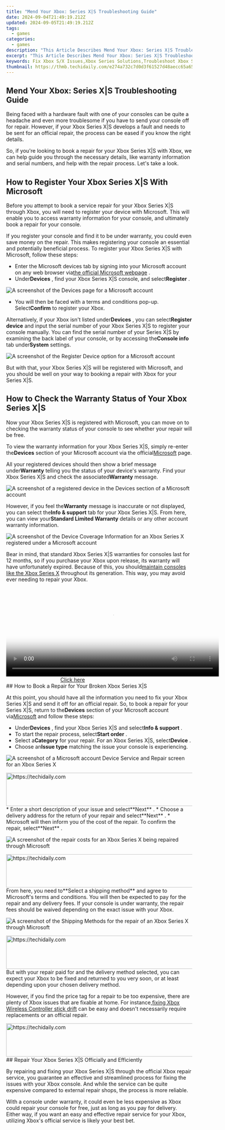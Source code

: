 ```yaml
---
title: "Mend Your Xbox: Series X|S Troubleshooting Guide"
date: 2024-09-04T21:49:19.212Z
updated: 2024-09-05T21:49:19.212Z
tags:
  - games
categories:
  - games
description: "This Article Describes Mend Your Xbox: Series X|S Troubleshooting Guide"
excerpt: "This Article Describes Mend Your Xbox: Series X|S Troubleshooting Guide"
keywords: Fix Xbox S/X Issues,Xbox Series Solutions,Troubleshoot Xbox Series,Resolve Xbox Errors,Repair Xbox Series Console,Correct Xbox System Problems,Mend Series X Gameplay
thumbnail: https://thmb.techidaily.com/e274a732c7d0d3f61527d48aecc65a65fbbf84ca45a89dafe19b065f7716c31c.jpg
---
```


## Mend Your Xbox: Series X|S Troubleshooting Guide

 Being faced with a hardware fault with one of your consoles can be quite a headache and even more troublesome if you have to send your console off for repair. However, if your Xbox Series X|S develops a fault and needs to be sent for an official repair, the process can be eased if you know the right details.

 So, if you're looking to book a repair for your Xbox Series X|S with Xbox, we can help guide you through the necessary details, like warranty information and serial numbers, and help with the repair process. Let's take a look.

## How to Register Your Xbox Series X|S With Microsoft

 Before you attempt to book a service repair for your Xbox Series X|S through Xbox, you will need to register your device with Microsoft. This will enable you to access warranty information for your console, and ultimately book a repair for your console.

 If you register your console and find it to be under warranty, you could even save money on the repair. This makes registering your console an essential and potentially beneficial process. To register your Xbox Series X|S with Microsoft, follow these steps:

* Enter the Microsoft devices tab by signing into your Microsoft account on any web browser via[the official Microsoft webpage](https://account.microsoft.com/devices/?) .
* Under**Devices** , find your Xbox Series X|S console, and select**Register** .

![A screenshot of the Devices page for a Microsoft account](https://static1.makeuseofimages.com/wordpress/wp-content/uploads/2023/10/screenshot-3091.jpg)

* You will then be faced with a terms and conditions pop-up. Select**Confirm** to register your Xbox.

 Alternatively, if your Xbox isn't listed under**Devices** , you can select**Register device** and input the serial number of your Xbox Series X|S to register your console manually. You can find the serial number of your Series X|S by examining the back label of your console, or by accessing the**Console info** tab under**System** settings.

![A screenshot of the Register Device option for a Microsoft account](https://static1.makeuseofimages.com/wordpress/wp-content/uploads/2023/10/screenshot-3094.jpg)

 But with that, your Xbox Series X|S will be registered with Microsoft, and you should be well on your way to booking a repair with Xbox for your Series X|S.

## How to Check the Warranty Status of Your Xbox Series X|S

 Now your Xbox Series X|S is registered with Microsoft, you can move on to checking the warranty status of your console to see whether your repair will be free.

 To view the warranty information for your Xbox Series X|S, simply re-enter the**Devices** section of your Microsoft account via the official[Microsoft](https://account.microsoft.com/devices/?) page.

 All your registered devices should then show a brief message under**Warranty** telling you the status of your device's warranty. Find your Xbox Series X|S and check the associated**Warranty** message.

![A screenshot of a registered device in the Devices section of a Microsoft account](https://static1.makeuseofimages.com/wordpress/wp-content/uploads/2023/10/screenshot-3097.jpg)

 However, if you feel the**Warranty** message is inaccurate or not displayed, you can select the**Info & support** tab for your Xbox Series X|S. From here, you can view your**Standard Limited Warranty** details or any other account warranty information.

![A screenshot of the Device Coverage Information for an Xbox Series X registered under a Microsoft account](https://static1.makeuseofimages.com/wordpress/wp-content/uploads/2023/10/screenshot-3100.jpg)

 Bear in mind, that standard Xbox Series X|S warranties for consoles last for 12 months, so if you purchase your Xbox upon release, its warranty will have unfortunately expired. Because of this, you should[maintain consoles like the Xbox Series X](https://www.makeuseof.com/ways-to-maintain-xbox-series-x-hardware/) throughout its generation. This way, you may avoid ever needing to repair your Xbox.

<!-- affiliate ads begin -->
<span id="1993645">
					<video width="576" height="240" style="cursor:pointer"
           poster="//a.impactradius-go.com/display-clicktoplayimage/1993645.png"
           onclick="if(!this.playClicked){this.play();this.setAttribute('controls',true);this.playClicked=true;}">
	   <source src="//a.impactradius-go.com/display-ad/22993-1993645">
	   <img src="//a.impactradius-go.com/display-clicktoplayimage/1993645.png" style="border: none; height: 100%; width: 100%; object-fit: contain">
	</video>
	<div style="width:360px;text-align:center"><a href="javascript:window.open(decodeURIComponent('https%3A%2F%2Fhomestyler.sjv.io%2Fc%2F5597632%2F1993645%2F22993'), '_blank');void(0);">Click here</a></div>
</span>
<img height="0" width="0" src="https://imp.pxf.io/i/5597632/1993645/22993" style="position:absolute;visibility:hidden;" border="0" />
<!-- affiliate ads end -->
## How to Book a Repair for Your Broken Xbox Series X|S

 At this point, you should have all the information you need to fix your Xbox Series X|S and send it off for an official repair. So, to book a repair for your Series X|S, return to the**Devices** section of your Microsoft account via[Microsoft](https://account.microsoft.com/devices/?) and follow these steps:

* Under**Devices** , find your Xbox Series X|S and select**Info & support** .
* To start the repair process, select**Start order** .
* Select a**Category** for your repair. For an Xbox Series X|S, select**Device** .
* Choose an**Issue type** matching the issue your console is experiencing.

![A screenshot of a Microsoft account Device Service and Repair screen for an Xbox Series X](https://static1.makeuseofimages.com/wordpress/wp-content/uploads/2023/10/screenshot-3103-1.jpg)

<!-- affiliate ads begin -->
<a href="https://appsumo.8odi.net/c/5597632/2111982/7443" target="_top" id="2111982">
  <img src="//a.impactradius-go.com/display-ad/7443-2111982" border="0" alt="https://techidaily.com" width="728" height="90"/>
</a>
<img height="0" width="0" src="https://appsumo.8odi.net/i/5597632/2111982/7443" style="position:absolute;visibility:hidden;" border="0" />
<!-- affiliate ads end -->
* Enter a short description of your issue and select**Next** .
* Choose a delivery address for the return of your repair and select**Next** .
* Microsoft will then inform you of the cost of the repair. To confirm the repair, select**Next** .

![A screenshot of the repair costs for an Xbox Series X being repaired through Microsoft](https://static1.makeuseofimages.com/wordpress/wp-content/uploads/2023/10/screenshot-3108.jpg)

<!-- affiliate ads begin -->
<a href="https://appsumo.8odi.net/c/5597632/2049391/7443" target="_top" id="2049391">
  <img src="//a.impactradius-go.com/display-ad/7443-2049391" border="0" alt="https://techidaily.com" width="728" height="90"/>
</a>
<img height="0" width="0" src="https://appsumo.8odi.net/i/5597632/2049391/7443" style="position:absolute;visibility:hidden;" border="0" />
<!-- affiliate ads end -->
 From here, you need to**Select a shipping method** and agree to Microsoft's terms and conditions. You will then be expected to pay for the repair and any delivery fees. If your console is under warranty, the repair fees should be waived depending on the exact issue with your Xbox.

![A screenshot of the Shipping Methods for the repair of an Xbox Series X through Microsoft](https://static1.makeuseofimages.com/wordpress/wp-content/uploads/2023/10/screenshot-3111.jpg)

<!-- affiliate ads begin -->
<a href="https://aligracehair.sjv.io/c/5597632/2115951/19272" target="_top" id="2115951">
  <img src="//a.impactradius-go.com/display-ad/19272-2115951" border="0" alt="https://techidaily.com" width="728" height="90"/>
</a>
<img height="0" width="0" src="https://aligracehair.sjv.io/i/5597632/2115951/19272" style="position:absolute;visibility:hidden;" border="0" />
<!-- affiliate ads end -->
 But with your repair paid for and the delivery method selected, you can expect your Xbox to be fixed and returned to you very soon, or at least depending upon your chosen delivery method.

 However, if you find the price tag for a repair to be too expensive, there are plenty of Xbox issues that are fixable at home. For instance,[fixing Xbox Wireless Controller stick drift](https://www.makeuseof.com/how-to-fix-xbox-one-controller-drift/) can be easy and doesn't necessarily require replacements or an official repair.

<!-- affiliate ads begin -->
<a href="https://dhgate.sjv.io/c/5597632/1186864/12108" target="_top" id="1186864">
  <img src="//a.impactradius-go.com/display-ad/12108-1186864" border="0" alt="https://techidaily.com" width="728" height="90"/>
</a>
<img height="0" width="0" src="https://dhgate.sjv.io/i/5597632/1186864/12108" style="position:absolute;visibility:hidden;" border="0" />
<!-- affiliate ads end -->
## Repair Your Xbox Series X|S Officially and Efficiently

 By repairing and fixing your Xbox Series X|S through the official Xbox repair service, you guarantee an effective and streamlined process for fixing the issues with your Xbox console. And while the service can be quite expensive compared to external repair shops, the process is more reliable.

 With a console under warranty, it could even be less expensive as Xbox could repair your console for free, just as long as you pay for delivery. Either way, if you want an easy and effective repair service for your Xbox, utilizing Xbox's official service is likely your best bet.


<ins class="adsbygoogle"
     style="display:block"
     data-ad-format="autorelaxed"
     data-ad-client="ca-pub-7571918770474297"
     data-ad-slot="1223367746"></ins>



<ins class="adsbygoogle"
     style="display:block"
     data-ad-client="ca-pub-7571918770474297"
     data-ad-slot="8358498916"
     data-ad-format="auto"
     data-full-width-responsive="true"></ins>


